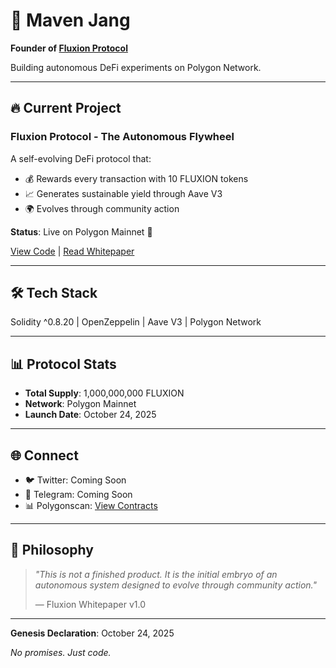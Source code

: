 # 👋 Maven Jang

**Founder of [Fluxion Protocol](https://github.com/fluxion-founder/fluxion-protocol)**

Building autonomous DeFi experiments on Polygon Network.

---

## 🔥 Current Project

### **Fluxion Protocol** - The Autonomous Flywheel

A self-evolving DeFi protocol that:
- 💰 Rewards every transaction with 10 FLUXION tokens
- 📈 Generates sustainable yield through Aave V3
- 🌍 Evolves through community action

**Status**: Live on Polygon Mainnet 🚀

[View Code](https://github.com/fluxion-founder/fluxion-protocol) | [Read Whitepaper](https://github.com/fluxion-founder/fluxion-protocol/blob/main/docs/whitepaper.md)

---

## 🛠 Tech Stack

Solidity ^0.8.20 | OpenZeppelin | Aave V3 | Polygon Network

---

## 📊 Protocol Stats

- **Total Supply**: 1,000,000,000 FLUXION
- **Network**: Polygon Mainnet
- **Launch Date**: October 24, 2025

---

## 🌐 Connect

- 🐦 Twitter: Coming Soon
- 💬 Telegram: Coming Soon
- 📊 Polygonscan: [View Contracts](https://polygonscan.com)

---

## 📜 Philosophy

> *"This is not a finished product. It is the initial embryo of an autonomous system designed to evolve through community action."*
> 
> — Fluxion Whitepaper v1.0

---

**Genesis Declaration**: October 24, 2025

*No promises. Just code.*
